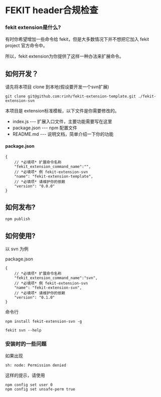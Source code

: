 FEKIT header合规检查
=====================

### fekit extension是什么? ###

有时你希望增加一些命令给 fekit，但是大多数情况下并不想把它加入 fekit project 官方命令中。 

所以，fekit extension为你提供了这样一种办法来扩展命令。

## 如何开发？ ###

请先将本项目 clone 到本地(假设要开发一个svn扩展)

    git clone git@github.com:rinh/fekit-extension-template.git ./fekit-extension-svn

本项目是 extension标准模板，以下文件是你需要修改的。

* index.js  --- 扩展入口文件，主要功能需要写在这里
* package.json  --- npm 配置文件
* README.md  --- 说明文档，简单介绍一下你的功能

#### package.json  ####

    {
        // *必填项* 扩展命令名称
        "fekit_extension_command_name":"",
        // *必填项* 例 fekit-extension-svn
        "name": "fekit-extension-template",
        // *必填项* 请维护你的依赖
        "version": "0.0.0"
    }

## 如何发布? ###

    npm publish 

## 如何使用? ###

以 svn 为例

package.json

    {
        // *必填项* 扩展命令名称
        "fekit_extension_command_name":"svn",
        // *必填项* 例 fekit-extension-svn
        "name": "fekit-extension-svn",
        // *必填项* 请维护你的依赖
        "version": "0.1.0"
    }

命令行

    npm install fekit-extension-svn -g

    fekit svn --help


### 安装时的一些问题 ###

如果出现

    sh: node: Permission denied

这样的提示，请使用

    npm config set user 0
    npm config set unsafe-perm true



